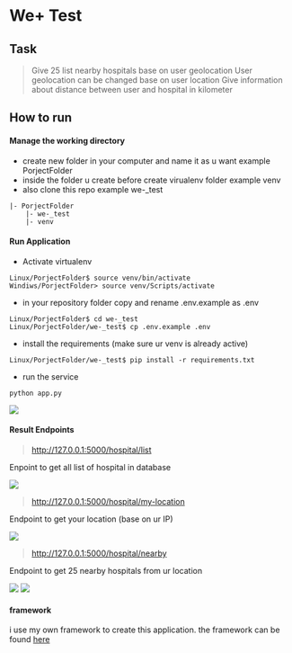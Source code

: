 # We+ Test

## Task

> Give 25 list nearby hospitals base on user geolocation 
> User geolocation can be changed base on user location
> Give information about distance between user and hospital in kilometer

## How to run

#### Manage the working directory

- create new folder in your computer and name it as u want example PorjectFolder
- inside the folder u create before create virualenv folder example venv
- also clone this repo example we-_test

```
|- PorjectFolder
    |- we-_test
    |- venv
```

#### Run Application

- Activate virtualenv
```bash=
Linux/PorjectFolder$ source venv/bin/activate
Windiws/PorjectFolder> source venv/Scripts/activate
```
- in your repository folder copy and rename .env.example as .env

```bash=
Linux/PorjectFolder$ cd we-_test
Linux/PorjectFolder/we-_test$ cp .env.example .env
```
- install the requirements (make sure ur venv is already active)
```bash=
Linux/PorjectFolder/we-_test$ pip install -r requirements.txt
```
- run the service
```bash=
python app.py
```
![](https://i.imgur.com/Uh33E2L.png)

#### Result Endpoints

> http://127.0.0.1:5000/hospital/list

Enpoint to get all list of hospital in database

![](https://i.imgur.com/xQIMbht.png)

> http://127.0.0.1:5000/hospital/my-location

Endpoint to get your location (base on ur IP)

![](https://i.imgur.com/bKEdOJF.png)

> http://127.0.0.1:5000/hospital/nearby

Endpoint to get 25 nearby hospitals from ur location

![](https://i.imgur.com/r1emvZ0.png)
![](https://i.imgur.com/SIBnkPd.png)


#### framework

i use my own framework to create this application. the framework can be found [here](https://github.com/xmush/orpy_api.git)